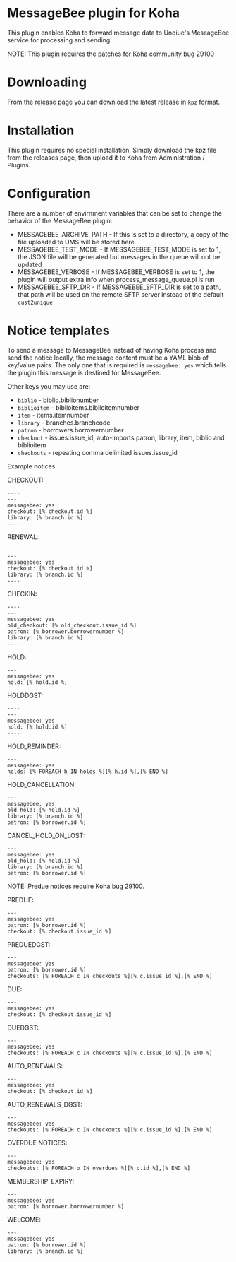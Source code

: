 # MessageBee plugin for Koha

This plugin enables Koha to forward message data to Unqiue's MessageBee service for processing and sending.

NOTE: This plugin requires the patches for Koha community bug 29100

# Downloading

From the [release page](https://github.com/bywatersolutions/koha-plugin-message-bee/releases) you can download the latest release in `kpz` format.

# Installation

This plugin requires no special installation. Simply download the kpz file from the releases page, then upload it to Koha from Administration / Plugins.

# Configuration

There are a number of envirnment variables that can be set to change the behavior of the MessageBee plugin:
* MESSAGEBEE_ARCHIVE_PATH - If this is set to a directory, a copy of the file uploaded to UMS will be stored here
* MESSAGEBEE_TEST_MODE - If MESSAGEBEE_TEST_MODE is set to 1, the JSON file will be generated but messages in the queue will not be updated
* MESSAGEBEE_VERBOSE - If MESSAGEBEE_VERBOSE is set to 1, the plugin will output extra info when process_message_queue.pl is run
* MESSAGEBEE_SFTP_DIR - If MESSAGEBEE_SFTP_DIR is set to a path, that path will be used on the remote SFTP server instead of the default `cust2unique`

# Notice templates

To send a message to MessageBee instead of having Koha process and send the notice locally,
the message content must be a YAML blob of key/value pairs. The only one that is required
is `messagebee: yes` which tells the plugin this message is destined for MessageBee.

Other keys you may use are:
* `biblio` - biblio.biblionumber
* `biblioitem` - biblioitems.biblioitemnumber
* `item` - items.itemnumber
* `library` - branches.branchcode
* `patron` - borrowers.borrowernumber
* `checkout` - issues.issue_id, auto-imports patron, library, item, biblio and biblioitem
* `checkouts` - repeating comma delimited issues.issue_id

Example notices:

CHECKOUT:
```
----
---
messagebee: yes
checkout: [% checkout.id %]
library: [% branch.id %]
----
```

RENEWAL:
```
----
---
messagebee: yes
checkout: [% checkout.id %]
library: [% branch.id %]
----
```

CHECKIN:
```
----
---
messagebee: yes
old_checkout: [% old_checkout.issue_id %]
patron: [% borrower.borrowernumber %]
library: [% branch.id %]
----
```

HOLD:
```
---
messagebee: yes
hold: [% hold.id %]
```

HOLDDGST:
```
----
---
messagebee: yes
hold: [% hold.id %]
----
```

HOLD_REMINDER:
```
---
messagebee: yes
holds: [% FOREACH h IN holds %][% h.id %],[% END %]
```

HOLD_CANCELLATION:
```
---
messagebee: yes
old_hold: [% hold.id %]
library: [% branch.id %]
patron: [% borrower.id %]
```

CANCEL_HOLD_ON_LOST:
```
---
messagebee: yes
old_hold: [% hold.id %]
library: [% branch.id %]
patron: [% borrower.id %]
```

NOTE: Predue notices require Koha bug 29100.

PREDUE:
```
---
messagebee: yes
patron: [% borrower.id %]
checkout: [% checkout.issue_id %]
```

PREDUEDGST:
```
---
messagebee: yes
patron: [% borrower.id %]
checkouts: [% FOREACH c IN checkouts %][% c.issue_id %],[% END %]
```

DUE:
```
---
messagebee: yes
checkout: [% checkout.issue_id %]
```

DUEDGST:
```
---
messagebee: yes
checkouts: [% FOREACH c IN checkouts %][% c.issue_id %],[% END %]
```

AUTO_RENEWALS:
```
---
messagebee: yes
checkout: [% checkout.id %]
```

AUTO_RENEWALS_DGST:
```
---
messagebee: yes
checkouts: [% FOREACH c IN checkouts %][% c.issue_id %],[% END %]
```

OVERDUE NOTICES:
```
---
messagebee: yes
checkouts: [% FOREACH o IN overdues %][% o.id %],[% END %]
```

MEMBERSHIP_EXPIRY:
```
---
messagebee: yes
patron: [% borrower.borrowernumber %]
```

WELCOME:
```
---
messagebee: yes
patron: [% borrower.id %]
library: [% branch.id %]
```
